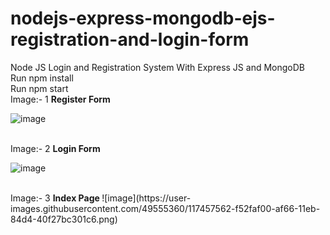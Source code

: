 # nodejs-express-mongodb-ejs-registration-and-login-form
Node JS Login and Registration System With Express JS and MongoDB
<br>
Run npm install <br>
Run npm start
<br>
Image:- 1
<b>Register Form </b>

![image](https://user-images.githubusercontent.com/49555360/117456939-602cb600-af66-11eb-80ea-fe2f5ebe8d6c.png)

<br>
Image:- 2
<b>Login Form </b>

![image](https://user-images.githubusercontent.com/49555360/117457278-b39f0400-af66-11eb-8516-d87aaf1aee40.png)

<br>
Image:- 3
<b>Index Page </b>
![image](https://user-images.githubusercontent.com/49555360/117457562-f52faf00-af66-11eb-84d4-40f27bc301c6.png)
